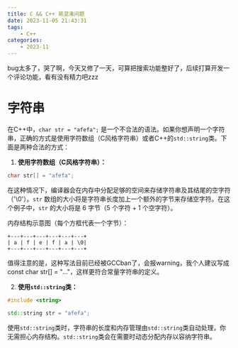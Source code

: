 ```yaml
---
title: C && C++ 易混淆问题
date: 2023-11-05 21:43:31
tags:
	- C++
categories: 
	- 2023-11
---
```


bug太多了，哭了啊，今天又修了一天，可算把搜索功能整好了，后续打算开发一个评论功能，看有没有精力吧zzz

# 字符串

在C++中，`char str = "afefa";` 是一个不合法的语法。如果你想声明一个字符串，正确的方式是使用字符数组（C风格字符串）或者C++的`std::string`类。下面是两种合法的方式：

<!-- more -->

1. **使用字符数组（C风格字符串）：**

```cpp
char str[] = "afefa";
```

在这种情况下，编译器会在内存中分配足够的空间来存储字符串及其结尾的空字符（'\0'）。`str` 数组的大小将是字符串长度加上一个额外的字节来存储空字符。在这个例子中，`str` 的大小将是 6 字节（5 个字符 + 1 个空字符）。

内存结构示意图（每个方框代表一个字节）：

```
+---+---+---+---+---+---+
| a | f | e | f | a | \0|
+---+---+---+---+---+---+
```

值得注意的是，这种写法目前已经被GCCban了，会报warning，我个人建议写成const char str[] = "..."，这样更符合常量字符串的定义。

2. **使用`std::string`类：**

```cpp
#include <string>

std::string str = "afefa";
```

使用`std::string`类时，字符串的长度和内存管理由`std::string`类自动处理，你无需担心内存结构。`std::string`类会在需要时动态分配内存以容纳字符串。